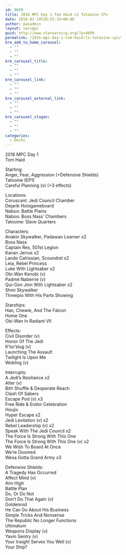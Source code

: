 ```yaml
---
id: 8699
title: 2016 MPC Day 1 Tom Haid LS Tatooine CPv
date: 2016-02-19T20:55:33+00:00
author: pwsadmin
layout: swccgpc
guid: http://www.starwarsccg.org/?p=8699
permalink: /2016-mpc-day-1-tom-haid-ls-tatooine-cpv/
bre_add_to_home_carousel:
  - ""
  - ""
  - ""
bre_carousel_title:
  - ""
  - ""
  - ""
bre_carousel_link:
  - ""
  - ""
  - ""
bre_carousel_external_link:
  - ""
  - ""
  - ""
bre_carousel_slogan:
  - ""
  - ""
  - ""
categories:
  - Decks
---
```

2016 MPC Day 1  
Tom Haid

Starting:  
Anger, Fear, Aggression (+Defensive Shields)  
Tatooine (EP1)  
Careful Planning (v) (+3 effects)

Locations:  
Coruscant: Jedi Council Chamber  
Dejarik Hologameboard  
Naboo: Battle Plains  
Naboo: Boss Nass&#8217; Chambers  
Tatooine: Slave Quarters

Characters:  
Anakin Skywalker, Padawan Learner x2  
Boss Nass  
Captain Rex, 501st Legion  
Kanan Jerrus x2  
Lando Calrissian, Scoundrel x2  
Leia, Rebel Princess  
Luke With Lightsaber x2  
Obi-Wan Kenobi (v)  
Padmé Naberrie (v)  
Qui-Gon Jinn With Lightsaber x2  
Shmi Skywalker  
Threepio With His Parts Showing

Starships:  
Han, Chewie, And The Falcon  
Home One  
Obi-Wan In Radiant VII

Effects:  
Civil Disorder (v)  
Honor Of The Jedi  
K&#8217;lor&#8217;slug (v)  
Launching The Assault  
Twilight Is Upon Me  
Wokling (v)

Interrupts:  
A Jedi&#8217;s Resiliance x2  
Alter (v)  
Bith Shuffle & Desperate Reach  
Clash Of Sabers  
Escape Pod (v) x3  
Free Ride & Endor Celebration  
Houjix  
Hyper Escape x2  
Jedi Levitation (v) x2  
Rebel Leadership (v) x2  
Speak With The Jedi Council x2  
The Force Is Strong With This One  
The Force Is Strong With This One (v) x2  
We Wish To Board At Once  
We&#8217;re Doomed  
Wesa Gotta Grand Army x3

Defensive Shields:  
A Tragedy Has Occurred  
Affect Mind (v)  
Aim High  
Battle Plan  
Do, Or Do Not  
Don&#8217;t Do That Again (v)  
Goldenrod  
He Can Go About His Business  
Simple Tricks And Nonsense  
The Republic No Longer Functions  
Ultimatum  
Weapons Display (v)  
Yavin Sentry (v)  
Your Insight Serves You Well (v)  
Your Ship?
